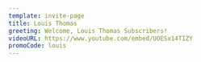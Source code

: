 ```yaml
---
template: invite-page
title: Louis Thomas
greeting: Welcome, Louis Thomas Subscribers!
videoURL: https://www.youtube.com/embed/UOESx14TIZY
promoCode: louis
---
```


